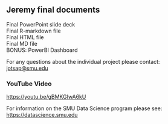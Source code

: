 ## Jeremy final documents  
Final PowerPoint slide deck  
Final R-markdown file  
Final HTML file  
Final MD file  
BONUS: PowerBI Dashboard  
  
For any questions about the individual project please contact: jotsap@smu.edu  

### YouTube Video  
https://youtu.be/gBMKGIwA6kU  
  
For information on the SMU Data Science program please see: https://datascience.smu.edu
